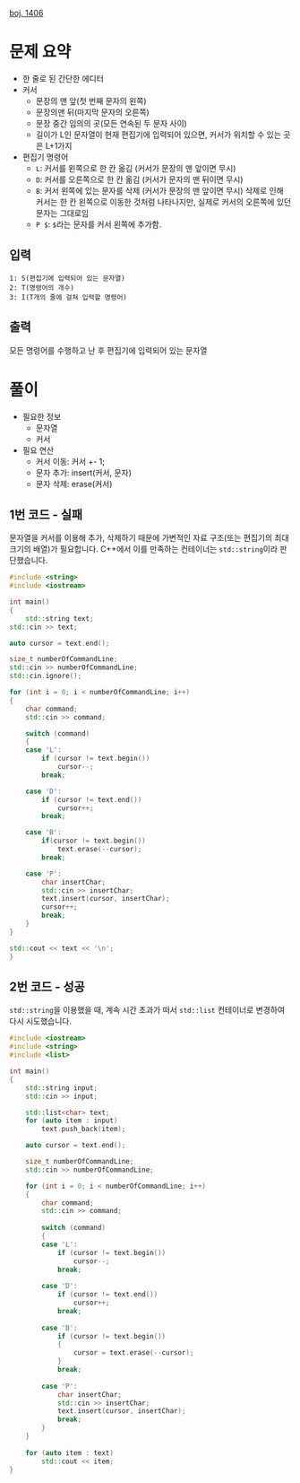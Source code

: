 [boj. 1406](https://www.acmicpc.net/problem/1406)
# 문제 요약
* 한 줄로 된 간단한 에디터
* 커서
	* 문장의 맨 앞(첫 번째 문자의 왼쪽)
	* 문장의맨 뒤(마지막 문자의 오른쪽)
	* 문장 중간 임의의 곳(모든 연속된 두 문자 사이)
	* 길이가 L인 문자열이 현재 편집기에 입력되어 있으면, 커서가 위치할 수 있는 곳은 L+1가지
* 편집기 명령어
	* `L`: 커서를 왼쪽으로 한 칸 옮김 (커서가 문장의 맨 앞이면 무시)
	* `D`: 커서를 오른쪽으로 한 칸 옮김 (커서가 문자의 맨 뒤이면 무시)
	* `B`: 커서 왼쪽에 있는 문자를 삭제 (커서가 문장의 맨 앞이면 무시) 삭제로 인해 커서는 한 칸 왼쪽으로 이동한 것처럼 나타나지만, 실제로 커서의 오른쪽에 있던 문자는 그대로임
	* `P $`: `$`라는 문자를 커서 왼쪽에 추가함.
## 입력
```
1: S(편집기에 입력되어 있는 문자열)
2: T(명령어의 개수)
3: I(T개의 줄에 걸쳐 입력할 명령어)
```
## 출력
모든 명령어를 수행하고 난 후 편집기에 입력되어 있는 문자열
# 풀이
* 필요한 정보
	* 문자열
	* 커서
* 필요 연산
	* 커서 이동: 커서 +- 1;
	* 문자 추가: insert(커서, 문자)
	* 문자 삭제: erase(커서)
## 1번 코드 - 실패
문자열을 커서를 이용해 추가, 삭제하기 때문에 가변적인 자료 구조(또는 편집기의 최대 크기의 배열)가 필요합니다. C++에서 이를 만족하는 컨테이너는 `std::string`이라 판단했습니다.
```cpp
#include <string>
#include <iostream>

int main()
{
	std::string text;
std::cin >> text;

auto cursor = text.end();

size_t numberOfCommandLine;
std::cin >> numberOfCommandLine;
std::cin.ignore();

for (int i = 0; i < numberOfCommandLine; i++)
{
	char command;
	std::cin >> command;

	switch (command)
	{
	case 'L':
		if (cursor != text.begin())
			cursor--;
		break;

	case 'D':
		if (cursor != text.end())
			cursor++;
		break;	

	case 'B':
		if(cursor != text.begin())
			text.erase(--cursor);
		break;

	case 'P':
		char insertChar;
		std::cin >> insertChar;
		text.insert(cursor, insertChar);
		cursor++;
		break;
	}
}

std::cout << text << '\n';
}
```
## 2번 코드 - 성공
`std::string`을 이용했을 때, 계속 시간 초과가 떠서 `std::list` 컨테이너로 변경하여 다시 시도했습니다.
```cpp
#include <iostream>
#include <string>
#include <list>

int main()
{
	std::string input;
    std::cin >> input;

    std::list<char> text;
    for (auto item : input)
	    text.push_back(item);

    auto cursor = text.end();

    size_t numberOfCommandLine;
    std::cin >> numberOfCommandLine;

    for (int i = 0; i < numberOfCommandLine; i++)
    {
    	char command;
    	std::cin >> command;
    
    	switch (command)
    	{
    	case 'L':
    		if (cursor != text.begin())
    			cursor--;
    		break;
    
    	case 'D':
    		if (cursor != text.end())
    			cursor++;
    		break;	
    
    	case 'B':
    		if (cursor != text.begin())
    		{
    			cursor = text.erase(--cursor);
    		}
    		break;
    
    	case 'P':
    		char insertChar;
    		std::cin >> insertChar;
    		text.insert(cursor, insertChar);
    		break;
    	}
    }
    
    for (auto item : text)
    	std::cout << item;
}
```